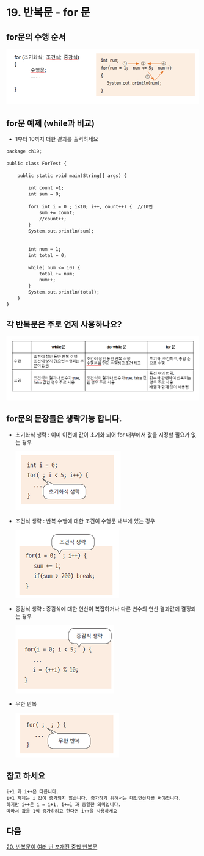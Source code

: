 # 19. 반복문 - for 문

## for문의 수행 순서

![for](./img/for.png)


## for문 예제 (while과 비교)

- 1부터 10까지 더한 결과를 출력하세요
```
package ch19;

public class ForTest {

	public static void main(String[] args) {
	
		int count =1;
		int sum = 0;
		
		for( int i = 0 ; i<10; i++, count++) {  //10번
			sum += count;
			//count++;
		}
		System.out.println(sum);
		
		
		int num = 1;
		int total = 0;
		
		while( num <= 10) {
			total += num;
			num++;
		}
		System.out.println(total);
	}
}

```

## 각 반복문은 주로 언제 사용하나요?

![loop](./img/loop.png)


## for문의 문장들은 생략가능 합니다.

- 초기화식 생략 : 이미 이전에 값이 초기화 되어 for 내부에서 값을 지정할 필요가 없는 경우

   ![for1](./img/for1.PNG)

- 조건식 생략 : 반복 수행에 대한 조건이 수행문 내부에 있는 경우
   
   ![for2](./img/for2.PNG)

- 증감식 생략 : 증감식에 대한 연산이 복잡하거나 다른 변수의 연산 결과값에 결정되는 경우
   
   ![for3](./img/for3.PNG)

- 무한 반복

   ![for4](./img/for4.PNG)


## 참고 하세요

    i+1 과 i++은 다릅니다.
    i+1 자체는 i 값이 증가되지 않습니다. 증가하기 위해서는 대입연산자를 써야합니다.
    하지만 i++은 i = i+1, i+=1 과 동일한 의미입니다.
    따라서 값을 1씩 증가하려고 한다면 i++을 사용하세요


## 다음
[20. 반복문이 여러 번 포개진 중첩 반복문](https://github.com/Domo9610/Java/tree/main/Java_Course_work/Chapter1/01-20/README.md)
